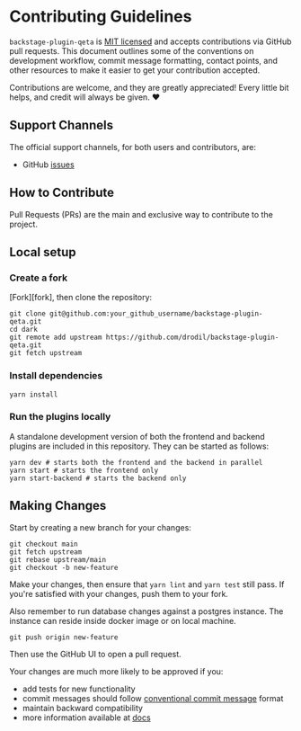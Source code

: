 # Contributing Guidelines

`backstage-plugin-qeta` is [MIT licensed](LICENSE) and accepts contributions via
GitHub pull requests. This document outlines some of the conventions on
development workflow, commit message formatting, contact points, and other
resources to make it easier to get your contribution accepted.

Contributions are welcome, and they are greatly appreciated! Every little bit helps, and credit will always be given. ❤️

## Support Channels

The official support channels, for both users and contributors, are:

- GitHub [issues](https://github.com/drodil/backstage-plugin-qeta/issues)

## How to Contribute

Pull Requests (PRs) are the main and exclusive way to contribute to the project.

## Local setup

### Create a fork

[Fork][fork], then clone the repository:

```
git clone git@github.com:your_github_username/backstage-plugin-qeta.git
cd dark
git remote add upstream https://github.com/drodil/backstage-plugin-qeta.git
git fetch upstream
```

### Install dependencies

```
yarn install
```

### Run the plugins locally

A standalone development version of both the frontend and backend plugins are included in this repository.
They can be started as follows:

```
yarn dev # starts both the frontend and the backend in parallel
yarn start # starts the frontend only
yarn start-backend # starts the backend only
```

## Making Changes

Start by creating a new branch for your changes:

```
git checkout main
git fetch upstream
git rebase upstream/main
git checkout -b new-feature
```

Make your changes, then ensure that `yarn lint` and `yarn test` still pass. If you're satisfied with your changes, push them to your fork.

Also remember to run database changes against a postgres instance. The instance can reside inside docker image or on local
machine.

```
git push origin new-feature
```

Then use the GitHub UI to open a pull request.

Your changes are much more likely to be approved if you:

- add tests for new functionality
- commit messages should follow [conventional commit message](https://www.conventionalcommits.org/en/v1.0.0/) format
- maintain backward compatibility
- more information available at [docs](docs)
